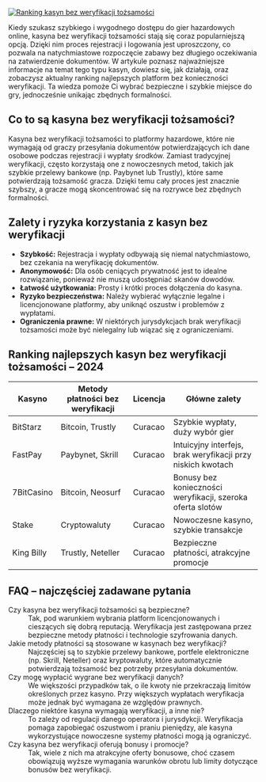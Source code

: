[![Ranking kasyn bez weryfikacji tożsamości](https://123-caf.pages.dev/gitsignup.png)](https://vrmoo.ru/Bt82HjjY)

<p>Kiedy szukasz szybkiego i wygodnego dostępu do gier hazardowych online, kasyna bez weryfikacji tożsamości stają się coraz popularniejszą opcją. Dzięki nim proces rejestracji i logowania jest uproszczony, co pozwala na natychmiastowe rozpoczęcie zabawy bez długiego oczekiwania na zatwierdzenie dokumentów. W artykule poznasz najważniejsze informacje na temat tego typu kasyn, dowiesz się, jak działają, oraz zobaczysz aktualny ranking najlepszych platform bez konieczności weryfikacji. Ta wiedza pomoże Ci wybrać bezpieczne i szybkie miejsce do gry, jednocześnie unikając zbędnych formalności.</p>  <h2>Co to są kasyna bez weryfikacji tożsamości?</h2> <p>Kasyna bez weryfikacji tożsamości to platformy hazardowe, które nie wymagają od graczy przesyłania dokumentów potwierdzających ich dane osobowe podczas rejestracji i wypłaty środków. Zamiast tradycyjnej weryfikacji, często korzystają one z nowoczesnych metod, takich jak szybkie przelewy bankowe (np. Paybynet lub Trustly), które same potwierdzają tożsamość gracza. Dzięki temu cały proces jest znacznie szybszy, a gracze mogą skoncentrować się na rozrywce bez zbędnych formalności.</p>  <h2>Zalety i ryzyka korzystania z kasyn bez weryfikacji</h2> <ul> <li><strong>Szybkość:</strong> Rejestracja i wypłaty odbywają się niemal natychmiastowo, bez czekania na weryfikację dokumentów.</li> <li><strong>Anonymowość:</strong> Dla osób ceniących prywatność jest to idealne rozwiązanie, ponieważ nie muszą udostępniać skanów dowodów.</li> <li><strong>Łatwość użytkowania:</strong> Prosty i krótki proces dołączenia do kasyna.</li> <li><strong>Ryzyko bezpieczeństwa:</strong> Należy wybierać wyłącznie legalne i licencjonowane platformy, aby uniknąć oszustw i problemów z wypłatami.</li> <li><strong>Ograniczenia prawne:</strong> W niektórych jurysdykcjach brak weryfikacji tożsamości może być nielegalny lub wiązać się z ograniczeniami.</li> </ul>  <h2>Ranking najlepszych kasyn bez weryfikacji tożsamości – 2024</h2> <table> <thead> <tr> <th>Kasyno</th> <th>Metody płatności bez weryfikacji</th> <th>Licencja</th> <th>Główne zalety</th> </tr> </thead> <tbody> <tr> <td>BitStarz</td> <td>Bitcoin, Trustly</td> <td>Curacao</td> <td>Szybkie wypłaty, duży wybór gier</td> </tr> <tr> <td>FastPay</td> <td>Paybynet, Skrill</td> <td>Curacao</td> <td>Intuicyjny interfejs, brak weryfikacji przy niskich kwotach</td> </tr> <tr> <td>7BitCasino</td> <td>Bitcoin, Neosurf</td> <td>Curacao</td> <td>Bonusy bez konieczności weryfikacji, szeroka oferta slotów</td> </tr> <tr> <td>Stake</td> <td>Cryptowaluty</td> <td>Curacao</td> <td>Nowoczesne kasyno, szybkie transakcje</td> </tr> <tr> <td>King Billy</td> <td>Trustly, Neteller</td> <td>Curacao</td> <td>Bezpieczne płatności, atrakcyjne promocje</td> </tr> </tbody> </table>  <h2>FAQ – najczęściej zadawane pytania</h2> <dl> <dt>Czy kasyna bez weryfikacji tożsamości są bezpieczne?</dt> <dd>Tak, pod warunkiem wybrania platform licencjonowanych i cieszących się dobrą reputacją. Weryfikacja jest zastępowana przez bezpieczne metody płatności i technologie szyfrowania danych.</dd>  <dt>Jakie metody płatności są stosowane w kasynach bez weryfikacji?</dt> <dd>Najczęściej są to szybkie przelewy bankowe, portfele elektroniczne (np. Skrill, Neteller) oraz kryptowaluty, które automatycznie potwierdzają tożsamość bez potrzeby przesyłania dokumentów.</dd>  <dt>Czy mogę wypłacić wygrane bez weryfikacji danych?</dt> <dd>We większości przypadków tak, o ile kwoty nie przekraczają limitów określonych przez kasyno. Przy większych wypłatach weryfikacja może jednak być wymagana ze względów prawnych.</dd>  <dt>Dlaczego niektóre kasyna wymagają weryfikacji, a inne nie?</dt> <dd>To zależy od regulacji danego operatora i jurysdykcji. Weryfikacja pomaga zapobiegać oszustwom i praniu pieniędzy, ale kasyna wykorzystujące nowoczesne systemy płatności mogą ją ograniczyć.</dd>  <dt>Czy kasyna bez weryfikacji oferują bonusy i promocje?</dt> <dd>Tak, wiele z nich ma atrakcyjne oferty bonusowe, choć czasem obowiązują wyższe wymagania warunków obrotu lub limity dotyczące bonusów bez weryfikacji.</dd> </dl>